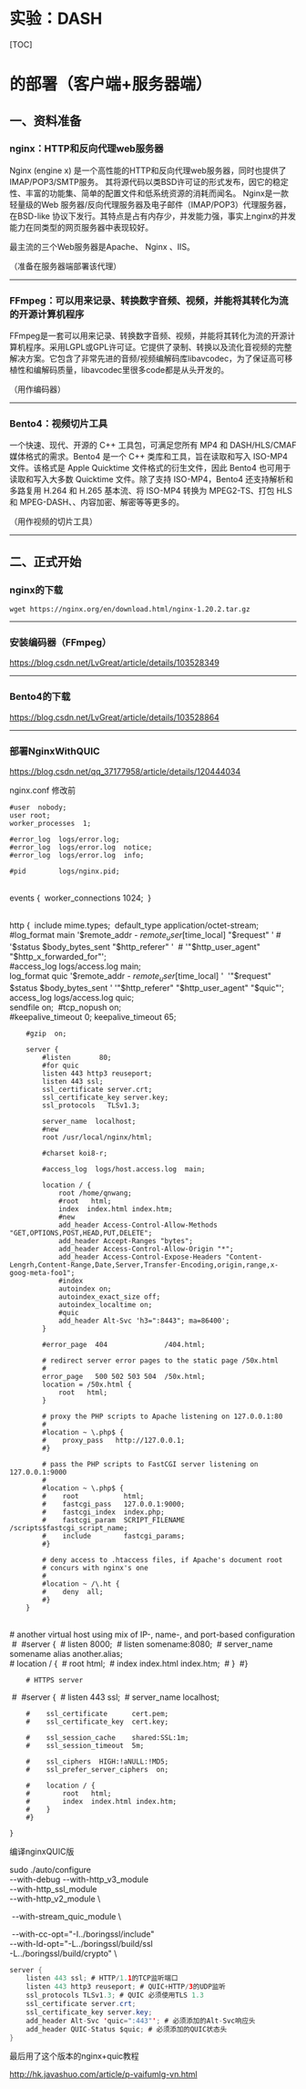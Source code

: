 # 实验：DASH 

[TOC]

# 的部署（客户端+服务器端）



## 一、资料准备

### nginx：HTTP和反向代理web服务器

Nginx (engine x) 是一个高性能的HTTP和反向代理web服务器，同时也提供了IMAP/POP3/SMTP服务。
其将源代码以类BSD许可证的形式发布，因它的稳定性、丰富的功能集、简单的配置文件和低系统资源的消耗而闻名。
Nginx是一款轻量级的Web 服务器/反向代理服务器及电子邮件（IMAP/POP3）代理服务器，在BSD-like 协议下发行。其特点是占有内存少，并发能力强，事实上nginx的并发能力在同类型的网页服务器中表现较好。

最主流的三个Web服务器是Apache、 Nginx 、IIS。

（准备在服务器端部署该代理）

------

### FFmpeg：可以用来记录、转换数字音频、视频，并能将其转化为流的开源计算机程序

FFmpeg是一套可以用来记录、转换数字音频、视频，并能将其转化为流的开源计算机程序。采用LGPL或GPL许可证。它提供了录制、转换以及流化音视频的完整解决方案。它包含了非常先进的音频/视频编解码库libavcodec，为了保证高可移植性和编解码质量，libavcodec里很多code都是从头开发的。

（用作编码器）

------

### Bento4：视频切片工具

一个快速、现代、开源的 C++ 工具包，可满足您所有 MP4 和 DASH/HLS/CMAF 媒体格式的需求。Bento4 是一个 C++ 类库和工具，旨在读取和写入 ISO-MP4 文件。该格式是 Apple Quicktime 文件格式的衍生文件，因此 Bento4 也可用于读取和写入大多数 Quicktime 文件。除了支持 ISO-MP4，Bento4 还支持解析和多路复用 H.264 和 H.265 基本流、将 ISO-MP4 转换为 MPEG2-TS、打包 HLS 和 MPEG-DASH、<!--CMAF-->、内容加密、解密等等更多的。

（用作视频的切片工具）

------

## 二、正式开始

### nginx的下载

`wget https://nginx.org/en/download.html/nginx-1.20.2.tar.gz`

<!--PS：要用su权限打开nginx，否则报错-->

<!--关闭网页q-->

------

### 安装编码器（FFmpeg）

https://blog.csdn.net/LvGreat/article/details/103528349

------

### Bento4的下载

https://blog.csdn.net/LvGreat/article/details/103528864

------

### 部署NginxWithQUIC

https://blog.csdn.net/qq_37177958/article/details/120444034



nginx.conf 修改前

    #user  nobody;
    user root;
    worker_processes  1;
    
    #error_log  logs/error.log;
    #error_log  logs/error.log  notice;
    #error_log  logs/error.log  info;
    
    #pid        logs/nginx.pid;


​    
​    events {
​        worker_connections  1024;
​    }


​    
​    http {
​    	include       mime.types;
​    	default_type  application/octet-stream;
​    
​    	#log_format  main  '$remote_addr - $remote_user [$time_local] "$request" '
​    	#                  '$status $body_bytes_sent "$http_referer" '
​    	#                  '"$http_user_agent" "$http_x_forwarded_for"';
​    
​    	#access_log  logs/access.log  main;
​    
​    	log_format quic '$remote_addr - $remote_user [$time_local] '
​                        '"$request" $status $body_bytes_sent '                                       '"$http_referer" "$http_user_agent" "$quic"';
​    	access_log logs/access.log quic;
​    
​    	sendfile        on;
​    	#tcp_nopush     on;
​    
    	#keepalive_timeout  0;
    	keepalive_timeout  65;
    
    	#gzip  on;
    
    	server {
        	#listen       80;
        	#for quic
        	listen 443 http3 reuseport;
        	listen 443 ssl;
        	ssl_certificate server.crt;
        	ssl_certificate_key server.key;
        	ssl_protocols   TLSv1.3;
    
            server_name  localhost;
            #new
            root /usr/local/nginx/html;
    
            #charset koi8-r;
    
            #access_log  logs/host.access.log  main;
    
            location / {
                root /home/qnwang;
                #root   html;
                index  index.html index.htm;
                #new
                add_header Access-Control-Allow-Methods "GET,OPTIONS,POST,HEAD,PUT,DELETE";
                add_header Accept-Ranges "bytes";
                add_header Access-Control-Allow-Origin "*";
                add_header Access-Control-Expose-Headers "Content-Lengrh,Content-Range,Date,Server,Transfer-Encoding,origin,range,x-goog-meta-foo1";
                #index
                autoindex on;
                autoindex_exact_size off;
                autoindex_localtime on;
                #quic
                add_header Alt-Svc 'h3=":8443"; ma=86400';
            }
    
            #error_page  404              /404.html;
    
            # redirect server error pages to the static page /50x.html
            #
            error_page   500 502 503 504  /50x.html;
            location = /50x.html {
                root   html;
            }
    
            # proxy the PHP scripts to Apache listening on 127.0.0.1:80
            #
            #location ~ \.php$ {
            #    proxy_pass   http://127.0.0.1;
            #}
    
            # pass the PHP scripts to FastCGI server listening on 127.0.0.1:9000
            #
            #location ~ \.php$ {
            #    root           html;
            #    fastcgi_pass   127.0.0.1:9000;
            #    fastcgi_index  index.php;
            #    fastcgi_param  SCRIPT_FILENAME  /scripts$fastcgi_script_name;
            #    include        fastcgi_params;
            #}
    
            # deny access to .htaccess files, if Apache's document root
            # concurs with nginx's one
            #
            #location ~ /\.ht {
            #    deny  all;
            #}
        }


​    
​        # another virtual host using mix of IP-, name-, and port-based configuration
​        #
​        #server {
​        #    listen       8000;
​        #    listen       somename:8080;
​        #    server_name  somename  alias  another.alias;
​    
​        #    location / {
​        #        root   html;
​        #        index  index.html index.htm;
​        #    }
​        #}

        # HTTPS server
​        #
​        #server {
​        #    listen       443 ssl;
​        #    server_name  localhost;
​    

        #    ssl_certificate      cert.pem;
        #    ssl_certificate_key  cert.key;
    
        #    ssl_session_cache    shared:SSL:1m;
        #    ssl_session_timeout  5m;
    
        #    ssl_ciphers  HIGH:!aNULL:!MD5;
        #    ssl_prefer_server_ciphers  on;
        
        #    location / {
        #        root   html;
        #        index  index.html index.htm;
        #    }
        #}
    
    } 	

编译nginxQUIC版

sudo ./auto/configure                                 \
       --with-debug --with-http_v3_module  \
       --with-http_ssl_module                  \
       --with-http_v2_module                   \

​       --with-stream_quic_module \

​       --with-cc-opt="-I../boringssl/include"   \
​       --with-ld-opt="-L../boringssl/build/ssl  \
​       -L../boringssl/build/crypto" \

```java
server {
    listen 443 ssl; # HTTP/1.1的TCP监听端口
    listen 443 http3 reuseport; # QUIC+HTTP/3的UDP监听
    ssl_protocols TLSv1.3; # QUIC 必须使用TLS 1.3
    ssl_certificate server.crt;
    ssl_certificate_key server.key;
    add_header Alt-Svc 'quic=":443"'; # 必须添加的Alt-Svc响应头
    add_header QUIC-Status $quic; # 必须添加的QUIC状态头
}
```





最后用了这个版本的nginx+quic教程

http://hk.javashuo.com/article/p-vaifumlg-vn.html



